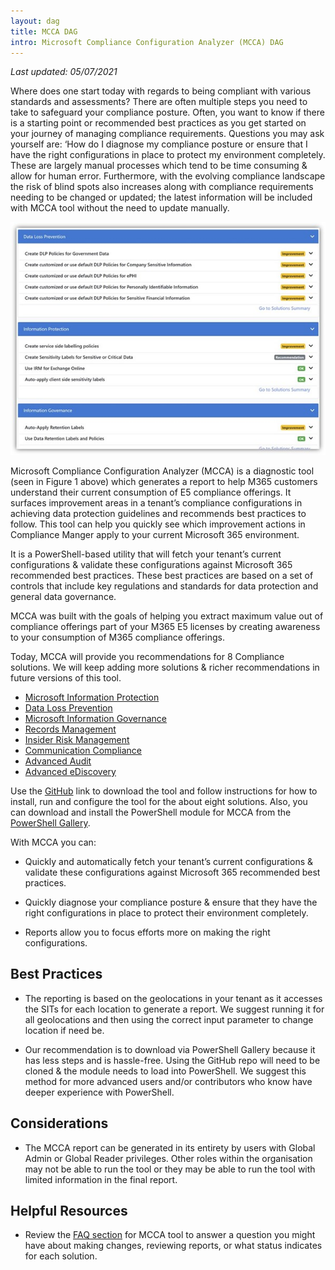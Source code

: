 ```yaml
---
layout: dag
title: MCCA DAG
intro: Microsoft Compliance Configuration Analyzer (MCCA) DAG
---
```


*Last updated: 05/07/2021*

Where does one start today with regards to being compliant with various standards and assessments? There are often multiple steps you need to take to safeguard your compliance posture. Often, you want to know if there is a starting point or recommended best practices as you get started on your journey of managing compliance requirements. Questions you may ask yourself are: ‘How do I diagnose my compliance posture or ensure that I have the right configurations in place to protect my environment completely. These are largely manual processes which tend to be time consuming & allow for human error. Furthermore, with the evolving compliance landscape the risk of blind spots also increases along with compliance requirements needing to be changed or updated; the latest information will be included with MCCA tool without the need to update manually.

![Figure 1: Actionable Status Report](images\mcca-fig1.jpg)

Microsoft Compliance Configuration Analyzer (MCCA) is a diagnostic tool (seen in Figure 1 above) which generates a report to help M365 customers understand their current consumption of E5 compliance offerings. It surfaces improvement areas in a tenant’s compliance configurations in achieving data protection guidelines and recommends best practices to follow. This tool can help you quickly see which improvement actions in Compliance Manger apply to your current Microsoft 365 environment.

It is a PowerShell-based utility that will fetch your tenant’s current configurations & validate these configurations against Microsoft 365 recommended best practices. These best practices are based on a set of controls that include key regulations and standards for data protection and general data governance.

MCCA was built with the goals of helping you extract maximum value out of compliance offerings part of your M365 E5 licenses by creating awareness to your consumption of M365 compliance offerings. 

Today, MCCA will provide you recommendations for 8 Compliance solutions. We will keep adding more solutions & richer recommendations in future versions of this tool.

* [Microsoft Information Protection](mip)
* [Data Loss Prevention](dlp)
* [Microsoft Information Governance](mig)
* [Records Management](rm)
* [Insider Risk Management](ir)
* [Communication Compliance](cc)
* [Advanced Audit](audit)
* [Advanced eDiscovery](aed)

Use the [GitHub](https://github.com/OfficeDev/MCCA) link to download the tool and follow instructions for how to install, run and configure the tool for the about eight solutions. Also, you can download and install the PowerShell module for MCCA from the [PowerShell Gallery](https://www.powershellgallery.com/packages/MCCAPreview/1.3).

With MCCA you can:

* Quickly and automatically fetch your tenant’s current configurations & validate these configurations against Microsoft 365 recommended best practices. 

* Quickly diagnose your compliance posture & ensure that they have the right configurations in place to protect their environment completely. 

* Reports allow you to focus efforts more on making the right configurations.

## Best Practices

* The reporting is based on the geolocations in your tenant as it accesses the SITs for each location to generate a report. We suggest running it for all geolocations and then using the correct input parameter to change location if need be.

* Our recommendation is to download via PowerShell Gallery because it has less steps and is hassle-free. Using the GitHub repo will need to be cloned & the module needs to load into PowerShell. We suggest this method for more advanced users and/or contributors who know have deeper experience with PowerShell.

## Considerations

* The MCCA report can be generated in its entirety by users with Global Admin or Global Reader privileges. Other roles within the organisation may not be able to run the tool or they may be able to run the tool with limited information in the final report.

## Helpful Resources

* Review the [FAQ section](https://github.com/OfficeDev/MCCA) for MCCA tool to answer a question you might have about making changes, reviewing reports, or what status indicates for each solution.

